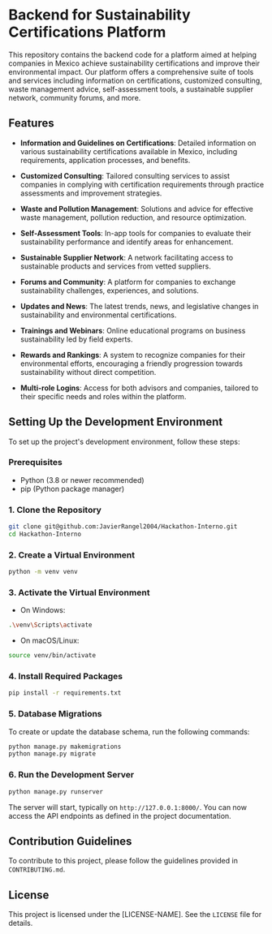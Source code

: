 # Backend for Sustainability Certifications Platform

This repository contains the backend code for a platform aimed at helping companies in Mexico achieve sustainability certifications and improve their environmental impact. Our platform offers a comprehensive suite of tools and services including information on certifications, customized consulting, waste management advice, self-assessment tools, a sustainable supplier network, community forums, and more.

## Features

- **Information and Guidelines on Certifications**: Detailed information on various sustainability certifications available in Mexico, including requirements, application processes, and benefits.

- **Customized Consulting**: Tailored consulting services to assist companies in complying with certification requirements through practice assessments and improvement strategies.

- **Waste and Pollution Management**: Solutions and advice for effective waste management, pollution reduction, and resource optimization.

- **Self-Assessment Tools**: In-app tools for companies to evaluate their sustainability performance and identify areas for enhancement.

- **Sustainable Supplier Network**: A network facilitating access to sustainable products and services from vetted suppliers.

- **Forums and Community**: A platform for companies to exchange sustainability challenges, experiences, and solutions.

- **Updates and News**: The latest trends, news, and legislative changes in sustainability and environmental certifications.

- **Trainings and Webinars**: Online educational programs on business sustainability led by field experts.

- **Rewards and Rankings**: A system to recognize companies for their environmental efforts, encouraging a friendly progression towards sustainability without direct competition.

- **Multi-role Logins**: Access for both advisors and companies, tailored to their specific needs and roles within the platform.

## Setting Up the Development Environment

To set up the project's development environment, follow these steps:

### Prerequisites

- Python (3.8 or newer recommended)
- pip (Python package manager)

### 1. Clone the Repository

```bash
git clone git@github.com:JavierRangel2004/Hackathon-Interno.git
cd Hackathon-Interno
```

### 2. Create a Virtual Environment

```bash
python -m venv venv
```

### 3. Activate the Virtual Environment

- On Windows:

```bash
.\venv\Scripts\activate
```

- On macOS/Linux:

```bash
source venv/bin/activate
```

### 4. Install Required Packages

```bash
pip install -r requirements.txt
```

### 5. Database Migrations

To create or update the database schema, run the following commands:

```bash
python manage.py makemigrations
python manage.py migrate
```

### 6. Run the Development Server

```bash
python manage.py runserver
```

The server will start, typically on `http://127.0.0.1:8000/`. You can now access the API endpoints as defined in the project documentation.

## Contribution Guidelines

To contribute to this project, please follow the guidelines provided in `CONTRIBUTING.md`.

## License

This project is licensed under the [LICENSE-NAME]. See the `LICENSE` file for details.
